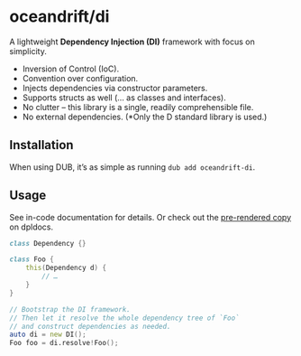 # oceandrift/di

A lightweight **Dependency Injection (DI)** framework with focus on simplicity.

- Inversion of Control (IoC).
- Convention over configuration.
- Injects dependencies via constructor parameters.
- Supports structs as well (… as classes and interfaces).
- No clutter – this library is a single, readily comprehensible file.
- No external dependencies. (\*Only the D standard library is used.)

## Installation

When using DUB, it’s as simple as running `dub add oceandrift-di`.

## Usage

See in-code documentation for details.
Or check out the [pre-rendered copy](https://oceandrift-di.dpldocs.info/oceandrift.di.html)
on dpldocs.

```d
class Dependency {}

class Foo {
    this(Dependency d) {
        // …
    }
}

// Bootstrap the DI framework.
// Then let it resolve the whole dependency tree of `Foo`
// and construct dependencies as needed.
auto di = new DI();
Foo foo = di.resolve!Foo();
```
